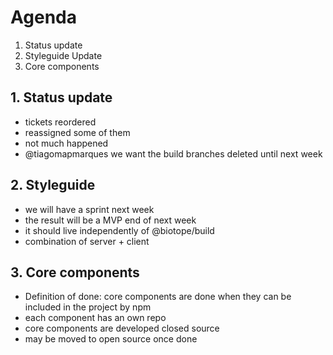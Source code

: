 # Agenda
1. Status update
2. Styleguide Update
3. Core components

## 1. Status update
- tickets reordered
- reassigned some of them
- not much happened
- @tiagomapmarques we want the build branches deleted until next week

## 2. Styleguide
- we will have a sprint next week
- the result will be a MVP end of next week
- it should live independently of @biotope/build
- combination of server + client

## 3. Core components
- Definition of done: core components are done when they can be included in the project by npm
- each component has an own repo 
- core components are developed closed source
- may be moved to open source once done
